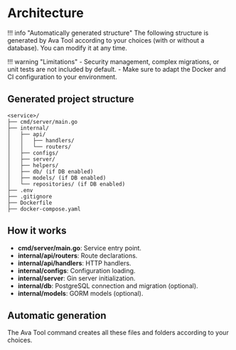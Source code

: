 # Architecture

!!! info "Automatically generated structure"
    The following structure is generated by Ava Tool according to your choices (with or without a database). You can modify it at any time.

!!! warning "Limitations"
    - Security management, complex migrations, or unit tests are not included by default.
    - Make sure to adapt the Docker and CI configuration to your environment.

## Generated project structure

```
<service>/
├── cmd/server/main.go
├── internal/
│   ├── api/
│   │   ├── handlers/
│   │   └── routers/
│   ├── configs/
│   ├── server/
│   ├── helpers/
│   ├── db/ (if DB enabled)
│   ├── models/ (if DB enabled)
│   └── repositories/ (if DB enabled)
├── .env
├── .gitignore
├── Dockerfile
├── docker-compose.yaml
```

## How it works

- **cmd/server/main.go**: Service entry point.
- **internal/api/routers**: Route declarations.
- **internal/api/handlers**: HTTP handlers.
- **internal/configs**: Configuration loading.
- **internal/server**: Gin server initialization.
- **internal/db**: PostgreSQL connection and migration (optional).
- **internal/models**: GORM models (optional).

## Automatic generation

The Ava Tool command creates all these files and folders according to your choices.
